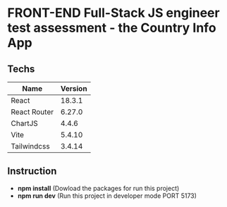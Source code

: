 # FRONT-END Full-Stack JS engineer test assessment - the Country Info App

## Techs

| Name | Version |
|------|---------|
| React | 18.3.1 |
| React Router | 6.27.0| 
| ChartJS | 4.4.6 |
|  Vite   | 5.4.10 |
| Tailwindcss | 3.4.14 |

## Instruction

* **npm install** (Dowload the packages for run this project)
* **npm run dev** (Run this project in developer mode PORT 5173)
 